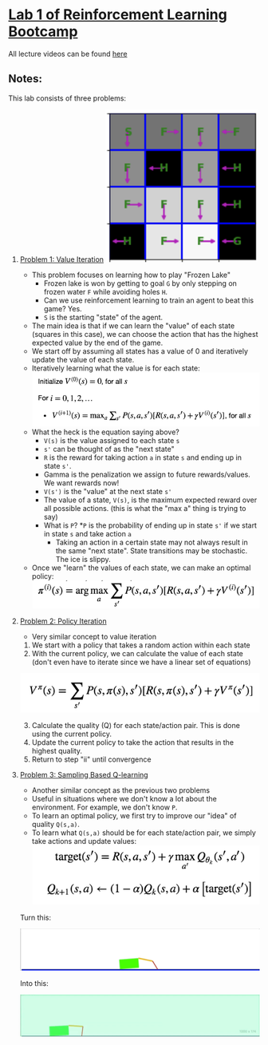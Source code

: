 # [Lab 1 of Reinforcement Learning Bootcamp](https://drive.google.com/file/d/0B1BwaUH2mk-EdXI5dzlLbWl5R0E/view)

All lecture videos can be found [here](https://sites.google.com/view/deep-rl-bootcamp/lectures)

## Notes:

This lab consists of three problems:

1. [Problem 1: Value Iteration](src/problem_1.ipynb) 
	![](results/frozen_lake.png)
	* This problem focuses on learning how to play "Frozen Lake"
		* Frozen lake is won by getting to goal `G` by only stepping on frozen water `F` while avoiding holes `H`.
		* Can we use reinforcement learning to train an agent to beat this game? Yes.
		* `S` is the starting "state" of the agent. 
	* The main idea is that if we can learn the "value" of each state (squares in this case), we can choose the action that has the highest expected value by the end of the game.
	* We start off by assuming all states has a value of 0 and iteratively update the value of each state.
	* Iteratively learning what the value is for each state:
	![value_iteration](results/value_iteration.png)
	* What the heck is the equation saying above?
		* `V(s)` is the value assigned to each state `s`
		* `s'` can be thought of as the "next state"
		* `R` is the reward for taking action `a` in state `s` and ending up in state `s'`.
		* Gamma is the penalization we assign to future rewards/values. We want rewards now!
		* `V(s')` is the "value" at the next state `s'`
		* The value of a state, `V(s)`, is the maximum expected reward over all possible actions. (this is what the "max a" thing is trying to say)
		* What is `P`?
			*`P` is the probability of ending up in state `s'` if we start in state `s` and take action `a`
			* Taking an action in a certain state may not always result in the same "next state". State transitions may be stochastic. The ice is slippy.
	* Once we "learn" the values of each state, we can make an optimal policy:
	![](results/value_iteration_policy.png)
2. [Problem 2: Policy Iteration](src/problem_2.ipynb)
	* Very similar concept to value iteration
	1. We start with a policy that takes a random action within each state
	2. With the current policy, we can calculate the value of each state (don't even have to iterate since we have a linear set of equations) 

	![](results/policy_iteration_value.png)

	3. Calculate the quality (Q) for each state/action pair. This is done using the current policy.
	4. Update the current policy to take the action that results in the highest quality.
	5. Return to step "ii" until convergence
3. [Problem 3: Sampling Based Q-learning](src/problem_3.ipynb)
	* Another similar concept as the previous two problems
	* Useful in situations where we don't know a lot about the environment. For example, we don't know `P`.
	* To learn an optimal policy, we first try to improve our "idea" of quality `Q(s,a)`.
	* To learn what `Q(s,a)` should be for each state/action pair, we simply take actions and update values:
	![](results/sampling.png)

	Turn this:

	![Alt Text](results/before_training.gif)

	Into this:

	![Alt Text](results/after_training.gif)
